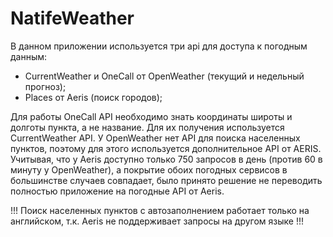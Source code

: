 # NatifeWeather
В данном приложении используется три api для доступа к погодным данным:
- CurrentWeather и OneCall от OpenWeather (текущий и недельный прогноз);
- Places от Aeris (поиск городов);

Для работы OneCall API необходимо знать координаты широты и долготы пункта, а не название. Для их получения используется CurrentWeather API.
У OpenWeather нет API для поиска населенных пунктов, поэтому для этого используется дополнительное API от AERIS. 
Учитывая, что у Aeris доступно только 750 запросов в день (против 60 в минуту у OpenWeather), а покрытие обоих погодных сервисов в большинстве случаев совпадает, 
было принято решение не переводить полностью приложение на погодные API от Aeris.

!!! Поиск населенных пунктов с автозаполнением работает только на английском, т.к. Aeris не поддерживает запросы на другом языке !!!
